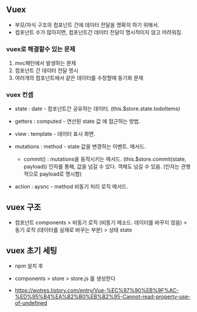 ## Vuex
- 부모/자식 구조의 컴포넌트 간에 데이터 전달을 명확히 하기 위해서.
- 컴포넌트 수가 많아지면, 컴포넌트간 데이터 전달이 명시적이지 않고 어려워짐.

### vuex로 해결할수 있는 문제
1. mvc패턴에서 발생하는 문제
2. 컴포넌트 간 데이터 전달 명시
3. 여러개의 컴포넌트에서 같은 데이터를 수정할때 동기화 문제

### vuex 컨셉
- state : date - 컴포넌트간 공유하는 데이터. (this.$store.state.todoItems)
- getters : computed - 연산된 state 값 에 접근하는 방법.
  
- view : template - 데이터 표시 화면.
  
- mutations : method - state 값을 변경하는 이벤트. 메서드.
  - commit() : mutations을 동작시키는 메서드. (this.$store.commit(state, payload))
               인자를 통해, 값을 넘길 수 있다. 객체도 넘길 수 있음. (인자는 관행적으로 payload로 명시함)
- action : aysnc - method 비동기 처리 로직 메서드.

## vuex 구조
- 컴포넌트 components > 비동기 로직 (비동기 메소드. 데이터를 바꾸지 않음) > 동기 로직 (데이터를 실재로 바꾸는 부분) > 상태 state

## vuex 초기 세팅
- npm 설치 후
- components > store > store.js 를 생성한다



- https://wotres.tistory.com/entry/Vue-%EC%97%90%EB%9F%AC-%ED%95%B4%EA%B2%B0%EB%B2%95-Cannot-read-property-use-of-undefined